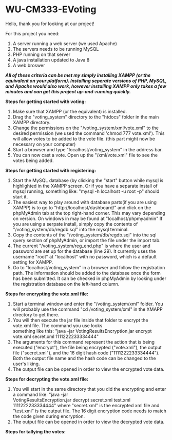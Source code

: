 # WU-CM333-EVoting

Hello, thank you for looking at our project!

For this project you need:
  1. A server running a web server (we used Apache)
  2. The servers needs to be running MySQL
  3. PHP running on that server
  4. A java installation updated to Java 8
  5. A web broswer
  
***All of these criteria can be met my simply installing XAMPP (or the equivalent on your platform). Installing seperate versions of PHP, MySQL, and Apache would also work, however installing XAMPP only takes a few minutes and can get this project up-and-running quickly.***

**Steps for getting started with voting:**
  1. Make sure that XAMPP (or the equivalent) is installed.
  2. Drag the "voting_system" directory to the "htdocs" folder in the main XAMPP directory.
  3. Change the permissions on the "/voting_system/xml/vote.xml" to the desired permission (we used the command 'chmod 777 
  vote.xml'). This will allow votes to be added to the vote file. (this part might now be necessary on your computer)
  4. Start a browser and type "localhost/voting_system" in the address bar.
  5. You can now cast a vote. Open up the "/xml/vote.xml" file to see the votes being added.

**Steps for getting started with registering:**
  1. Start the MySQL database (by clicking the "start" button while mysql is highlighted in the XAMPP screen. Or if you 
  have a  separate install of mysql running, something like: "mysql -h localhost -u root -p" should start it.
  2. The easiest way to play around with database parts(if you are using XAMPP) is to go to "http://localhost/dashboard/" 
  and click on the phpMyAdmin tab at the top right-hand corner. This may vary depending on version. On windows in may be found 
  at "localhost/phpmyadmin" If you are using a serpate install, simply copy the 
  contents of "/voting_system/db/regdb.sql" into the mysql terminal.
  3. Copy the contents of the "/voting_system/db/regdb.sql" into the sql query section of phpMyAdmin, or import the file 
  under the import tab.
  4. The current "/voting_system/reg_end.php" is where the user and password are set up for the database (line 29). It 
  currently uses the username "root" at "localhost" with no password, which is a default setting for XAMPP.
  5. Go to "localhost/voting_system" in a browser and follow the registration path. The information should be added to the 
  database once the form has been submitted. It can be checked in phpMyAdmin by looking under the registration database on 
  the left-hand column.

**Steps for encrypting the vote.xml file:**

  1. Start a terminal window and enter the "/voting_system/xml" folder. 
  You will probably use the command "cd /voting_system/xml" in the XMAPP directory to get there.
  2. You will then execute the jar file inside that folder to encrypt the vote.xml file. The command you use looks    
  something like this: "java -jar VotingResultsEncryption.jar encrypt vote.xml secret.xml 1111222233334444"
  3. The arguments for this command represent the action that is being executed ("encrypt"), the file being encrypted 
  ("vote.xml"), the output file ("secret.xml"), and the 16 digit hash code ("1111222233334444"). Both the output file 
  name and the hash code can be changed to the user's liking.
  4. The output file can be opened in order to view the encrypted vote data.

**Steps for decrypting the vote.xml file:**
  1. You will start in the same directory that you did the encrypting and enter a command like: "java -jar    
  VotingResultsEncryption.jar decrypt secret.xml test.xml 1111222233334444" where "secret.xml" is the encrypted xml file 
  and "test.xml" is the output file. The 16 digit encryption code needs to match the code given during encryption.
  2. The output file can be opened in order to view the decrypted vote data.

**Steps for tallying the votes:**

